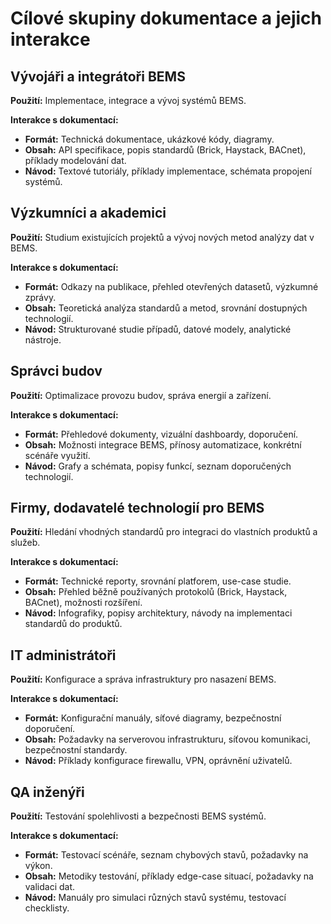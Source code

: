 
# Cílové skupiny dokumentace a jejich interakce

## Vývojáři a integrátoři BEMS

**Použití:** Implementace, integrace a vývoj systémů BEMS.

**Interakce s dokumentací:**
- **Formát:** Technická dokumentace, ukázkové kódy, diagramy.
- **Obsah:** API specifikace, popis standardů (Brick, Haystack, BACnet), příklady modelování dat.
- **Návod:** Textové tutoriály, příklady implementace, schémata propojení systémů.

## Výzkumníci a akademici

**Použití:** Studium existujících projektů a vývoj nových metod analýzy dat v BEMS.

**Interakce s dokumentací:**
- **Formát:** Odkazy na publikace, přehled otevřených datasetů, výzkumné zprávy.
- **Obsah:** Teoretická analýza standardů a metod, srovnání dostupných technologií.
- **Návod:** Strukturované studie případů, datové modely, analytické nástroje.

## Správci budov 

**Použití:** Optimalizace provozu budov, správa energií a zařízení.

**Interakce s dokumentací:**
- **Formát:** Přehledové dokumenty, vizuální dashboardy, doporučení.
- **Obsah:** Možnosti integrace BEMS, přínosy automatizace, konkrétní scénáře využití.
- **Návod:** Grafy a schémata, popisy funkcí, seznam doporučených technologií.

## Firmy, dodavatelé technologií pro BEMS

**Použití:** Hledání vhodných standardů pro integraci do vlastních produktů a služeb.

**Interakce s dokumentací:**
- **Formát:** Technické reporty, srovnání platforem, use-case studie.
- **Obsah:** Přehled běžně používaných protokolů (Brick, Haystack, BACnet), možnosti rozšíření.
- **Návod:** Infografiky, popisy architektury, návody na implementaci standardů do produktů.

## IT administrátoři

**Použití:** Konfigurace a správa infrastruktury pro nasazení BEMS.

**Interakce s dokumentací:**
- **Formát:** Konfigurační manuály, síťové diagramy, bezpečnostní doporučení.
- **Obsah:** Požadavky na serverovou infrastrukturu, síťovou komunikaci, bezpečnostní standardy.
- **Návod:** Příklady konfigurace firewallu, VPN, oprávnění uživatelů.

## QA inženýři

**Použití:** Testování spolehlivosti a bezpečnosti BEMS systémů.

**Interakce s dokumentací:**
- **Formát:** Testovací scénáře, seznam chybových stavů, požadavky na výkon.
- **Obsah:** Metodiky testování, příklady edge-case situací, požadavky na validaci dat.
- **Návod:** Manuály pro simulaci různých stavů systému, testovací checklisty.

